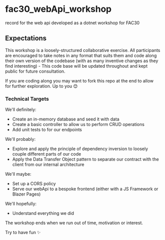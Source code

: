 # fac30_webApi_workshop
record for the web api developed as a dotnet workshop for FAC30

## Expectations

This workshop is a loosely-structured collaborative exercise. All participants are encouraged to take notes in any format that suits them and code along their own version of the codebase (with as many inventive changes as they find interesting) - This code base will be updated throughout and kept public for future consultation.

If you are coding along you may want to fork this repo at the end to allow for further exploration. Up to you 😊

### Technical Targets

We'll definitely:
- Create an in-memory database and seed it with data
- Create a basic controller to allow us to perform CRUD operations
- Add unit tests to for our endpoints

We'll probably:
- Explore and apply the principle of dependency inversion to loosely couple different parts of our code
- Apply the Data Transfer Object pattern to separate our contract with the client from our internal architecture

We'll maybe:
- Set up a CORS policy
- Serve our webApi to a bespoke frontend (either with a JS Framework or Blazer Pages)

We'll hopefully:
- Understand everything we did

The workshop ends when we run out of time, motivation or interest.

Try to have fun ✨